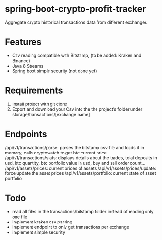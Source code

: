# spring-boot-crypto-profit-tracker
Aggregate crypto historical transactions data from different exchanges

# Features
- Csv reading compatible with Bitstamp, (to be added: Kraken and Binance)
- Java 8 Streams 
- Spring boot simple security (not done yet)

# Requirements 
1. Install project with git clone
2. Export and download your Csv into the the project's folder under storage/transactions/[exchange name]

# Endpoints
/api/v1/transactions/parse: parses the bitstamp csv file and loads it in memory, calls cryptowatch to get btc current price
/api/v1/transactions/stats: displays details about the trades, total deposits in usd, btc quantity, btc portfolio value in usd, buy and sell order count...
/api/v1/assets/prices: current prices of assets
/api/v1/assets/prices/update: force update the asset prices
/api/v1/assets/portfolio: current state of asset portfolio

# Todo
- read all files in the transactions/bitstamp folder instead of reading only one file
- implement kraken csv parsing
- implement endpoint to only get transactions per exchange
- implement simple security
